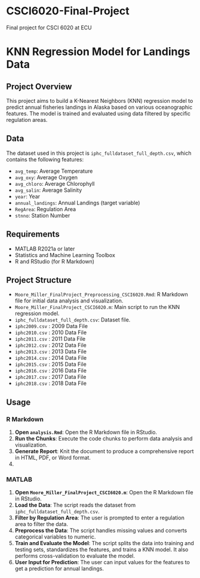 # CSCI6020-Final-Project
Final project for CSCI 6020 at ECU

# KNN Regression Model for Landings Data

## Project Overview
This project aims to build a K-Nearest Neighbors (KNN) regression model to predict annual fisheries landings in Alaska based on various oceanographic features. The model is trained and evaluated using data filtered by specific regulation areas.

## Data
The dataset used in this project is `iphc_fulldataset_full_depth.csv`, which contains the following features:
- `avg_temp`: Average Temperature
- `avg_oxy`: Average Oxygen
- `avg_chloro`: Average Chlorophyll
- `avg_salin`: Average Salinity
- `year`: Year
- `annual_landings`: Annual Landings (target variable)
- `RegArea`: Regulation Area
- `stnno`: Station Number

## Requirements
- MATLAB R2021a or later
- Statistics and Machine Learning Toolbox
- R and RStudio (for R Markdown)

## Project Structure
- `Moore_Miller_FinalProject_Preprocessing_CSCI6020.Rmd`: R Markdown file for initial data analysis and visualization.
- `Moore_Miller_FinalProject_CSCI6020.m`: Main script to run the KNN regression model.
- `iphc_fulldataset_full_depth.csv`: Dataset file.
- `iphc2009.csv` : 2009 Data File
- `iphc2010.csv` : 2010 Data File
- `iphc2011.csv` : 2011 Data File
- `iphc2012.csv` : 2012 Data File
- `iphc2013.csv` : 2013 Data File
- `iphc2014.csv` : 2014 Data File
- `iphc2015.csv` : 2015 Data File
- `iphc2016.csv` : 2016 Data File
- `iphc2017.csv` : 2017 Data File
- `iphc2018.csv` : 2018 Data File


## Usage
### R Markdown
1. **Open `analysis.Rmd`**: Open the R Markdown file in RStudio.
2. **Run the Chunks**: Execute the code chunks to perform data analysis and visualization.
3. **Generate Report**: Knit the document to produce a comprehensive report in HTML, PDF, or Word format.
4. 
### MATLAB
1. **Open `Moore_Miller_FinalProject_CSCI6020.m`**: Open the R Markdown file in RStudio.
2. **Load the Data**: The script reads the dataset from `iphc_fulldataset_full_depth.csv`.
3. **Filter by Regulation Area**: The user is prompted to enter a regulation area to filter the data.
4. **Preprocess the Data**: The script handles missing values and converts categorical variables to numeric.
5. **Train and Evaluate the Model**: The script splits the data into training and testing sets, standardizes the features, and trains a KNN model. It also performs cross-validation to evaluate the model.
6. **User Input for Prediction**: The user can input values for the features to get a prediction for annual landings.

